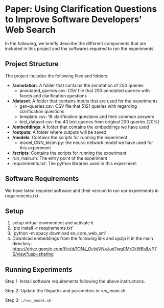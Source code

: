 # Paper: Using Clarification Questions to Improve Software Developers' Web Search
In the following, we briefly describe the different components that are included in this project and the softwares required to run the experiments.

## Project Structure
The project includes the following files and folders:

  - __/annotation__: A folder that contains the annotation of 200 queries
	  - annotated_queries.csv: CSV file that 200 annotated queries with facets and clarification questions
  - __/dataset__: A folder that contains inputs that are used for the experiments
	  - gen-queries.csv: CSV file that 5121 queries with regarding clarification questions
	  - template.csv: 16 clarification questions and their common answers
	  - test_dataset.csv: the 40 test queries from original 200 queries (20%)
  - __/embeddings__: A folder that contains the embeddings we have used
  - __/outputs__: A folder where outputs will be saved
  - __/models__: Contains the scripts for running the experiment
	  - model_CNN_blstm.py: the neural network model we have used for this experiment
  - __/scripts__: Contains the scripts for running the experiment
  - run_main.sh: The entry point of the experiment
  - requirements.txt: The python libraries used in this experiment
  

## Software Requirements
We have listed required software and their version to run our experiments in requirements.txt.

## Setup
1. setup virtual environment and activate it
2. `pip install -r requirements.txt'
3. `python -m spacy download en_core_web_sm'
4. Download embeddings from the following link and upzip it in the main directory: https://drive.google.com/file/d/1ONJ_OeIvjVNxJudTwq0MrDkWBslLvP7S/view?usp=sharing


## Running Experiments
Step 1: Install software requirements following the above instructions.

Step 2: Update the filepaths and parameters in *run_main.sh*

Step 3: `./run_model.sh`
